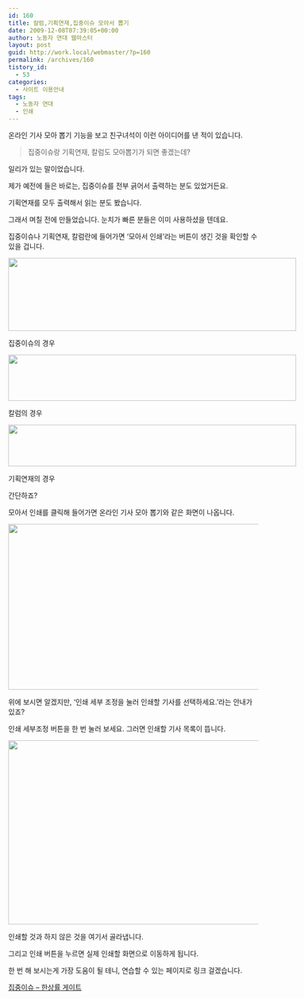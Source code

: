 ```yaml
---
id: 160
title: 칼럼,기획연재,집중이슈 모아서 뽑기
date: 2009-12-08T07:39:05+00:00
author: 노동자 연대 웹마스터
layout: post
guid: http://work.local/webmaster/?p=160
permalink: /archives/160
tistory_id:
  - 53
categories:
  - 사이트 이용안내
tags:
  - 노동자 연대
  - 인쇄
---
```

온라인 기사 모아 뽑기 기능을 보고 친구녀석이 이런 아이디어를 낸 적이 있습니다.

> 집중이슈랑 기획연재, 칼럼도 모아뽑기가 되면 좋겠는데?

일리가 있는 말이었습니다. 

제가 예전에 들은 바로는, 집중이슈를 전부 긁어서 출력하는 분도 있었거든요.

기획연재를 모두 출력해서 읽는 분도 봤습니다.

그래서 며칠 전에 만들었습니다. 눈치가 빠른 분들은 이미 사용하셨을 텐데요.

집중이슈나 기획연재, 칼럼란에 들어가면 &#8216;모아서 인쇄&#8217;라는 버튼이 생긴 것을 확인할 수 있을 겁니다.

<div style="width: 590px" class="wp-caption aligncenter">
  <img src="http://work.local/webmaster/wp-content/uploads/1/cfile3.uf.205F124B4D0847330D4B30.png" width="580" height="147" alt="" />
  
  <p class="wp-caption-text">
    집중이슈의 경우
  </p>
</div>

<div style="width: 590px" class="wp-caption aligncenter">
  <img src="http://work.local/webmaster/wp-content/uploads/1/cfile6.uf.1405EA584D0847333A68BC.png" width="580" height="93" alt="" />
  
  <p class="wp-caption-text">
    칼럼의 경우
  </p>
</div>

<div style="width: 590px" class="wp-caption aligncenter">
  <img src="http://work.local/webmaster/wp-content/uploads/1/cfile25.uf.1660B4484D08473326604B.png" width="580" height="84" alt="" />
  
  <p class="wp-caption-text">
    기획연재의 경우
  </p>
</div>

간단하죠?

모아서 인쇄를 클릭해 들어가면 온라인 기사 모아 뽑기와 같은 화면이 나옵니다.

<img src="http://work.local/webmaster/wp-content/uploads/1/cfile9.uf.162337474D0847332D9904.jpg" class="aligncenter" width="580" height="334" alt="" />

위에 보시면 알겠지만, &#8216;인쇄 세부 조정을 눌러 인쇄할 기사를 선택하세요.&#8217;라는 안내가 있죠?

인쇄 세부조정 버튼을 한 번 눌러 보세요. 그러면 인쇄할 기사 목록이 뜹니다.

<img src="http://work.local/webmaster/wp-content/uploads/1/cfile23.uf.1362D7484D0847331A66D0.jpg" class="aligncenter" width="580" height="371" alt="" />

인쇄할 것과 하지 않은 것을 여기서 골라냅니다.

그리고 인쇄 버튼을 누르면 실제 인쇄할 화면으로 이동하게 됩니다.

한 번 해 보시는게 가장 도움이 될 테니, 연습할 수 있는 페이지로 링크 걸겠습니다.

<a href="http://wspaper.org/6_issue.php?issue_no=57" target="_blank">집중이슈 &#8211; 한상률 게이트</a>